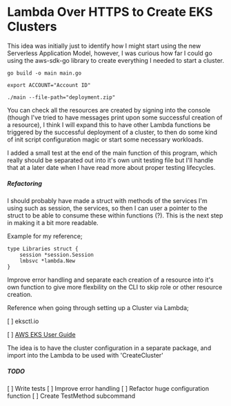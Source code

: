# Lambda Over HTTPS to Create EKS Clusters

This idea was initially just to identify how I might start using the new Serverless Application Model, however, I was curious how far I could go using the aws-sdk-go library to create everything I needed to start a cluster.

`go build -o main main.go`

`export ACCOUNT="Account ID"`

`./main --file-path="deployment.zip"`

You can check all the resources are created by signing into the console (though I've tried to have messages print upon some successful creation of a resource), I think I will expand this to have other Lambda functions be triggered by the successful deployment of a cluster, to then do some kind of init script configuration magic or start some necessary workloads.

I added a small test at the end of the main function of this program, which really should be separated out into it's own unit testing file but I'll handle that at a later date when I have read more about proper testing lifecycles.

##### Refactoring

I should probably have made a struct with methods of the services I'm using such as session, the services, so then I can user a pointer to the struct to be able to consume these within functions (?). This is the next step in making it a bit more readable.

Example for my reference;

```
type Libraries struct {
    session *session.Session
    lmbsvc *lambda.New
}
```

Improve error handling and separate each creation of a resource into it's own function to give more flexbility on the CLI to skip role or other resource creation.

Reference when going through setting up a Cluster via Lambda;

[ ] eksctl.io

[ ] [AWS EKS User Guide](https://docs.aws.amazon.com/eks/latest/userguide/getting-started.html)

The idea is to have the cluster configuration in a separate package, and import into the Lambda to be used with 'CreateCluster'

##### TODO

[ ] Write tests
[ ] Improve error handling
[ ] Refactor huge configuration function
[ ] Create TestMethod subcommand
